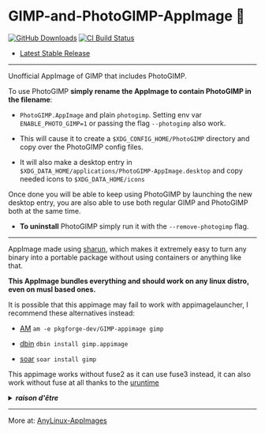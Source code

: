 # GIMP-and-PhotoGIMP-AppImage 🐧

[![GitHub Downloads](https://img.shields.io/github/downloads/pkgforge-dev/GIMP-and-PhotoGIMP-AppImage/total?logo=github&label=GitHub%20Downloads)](https://github.com/pkgforge-dev/GIMP-and-PhotoGIMP-AppImage/releases/latest)
[![CI Build Status](https://github.com//pkgforge-dev/GIMP-and-PhotoGIMP-AppImage/actions/workflows/blank.yml/badge.svg)](https://github.com/pkgforge-dev/GIMP-and-PhotoGIMP-AppImage/releases/latest)

* [Latest Stable Release](https://github.com/pkgforge-dev/GIMP-and-PhotoGIMP-AppImage/releases/latest)

---

Unofficial AppImage of GIMP that includes PhotoGIMP. 

To use PhotoGIMP **simply rename the AppImage to contain PhotoGIMP in the filename**:

* `PhotoGIMP.AppImage` and plain `photogimp`. Setting env var `ENABLE_PHOTO_GIMP=1` or passing the flag `--photogimp` also work.

* This will cause it to create a `$XDG_CONFIG_HOME/PhotoGIMP` directory and copy over the PhotoGIMP config files.

* It will also make a desktop entry in `$XDG_DATA_HOME/applications/PhotoGIMP-AppImage.desktop` and copy needed icons to `$XDG_DATA_HOME/icons`

Once done you will be able to keep using PhotoGIMP by launching the new desktop entry, you are also able to use both regular GIMP and PhotoGIMP both at the same time.

* **To uninstall** PhotoGIMP simply run it with the `--remove-photogimp` flag.

----------------------------------------

AppImage made using [sharun](https://github.com/VHSgunzo/sharun), which makes it extremely easy to turn any binary into a portable package without using containers or anything like that.

**This AppImage bundles everything and should work on any linux distro, even on musl based ones.**

It is possible that this appimage may fail to work with appimagelauncher, I recommend these alternatives instead: 

* [AM](https://github.com/ivan-hc/AM) `am -e pkgforge-dev/GIMP-appimage gimp`

* [dbin](https://github.com/xplshn/dbin) `dbin install gimp.appimage`

* [soar](https://github.com/pkgforge/soar) `soar install gimp`

This appimage works without fuse2 as it can use fuse3 instead, it can also work without fuse at all thanks to the [uruntime](https://github.com/VHSgunzo/uruntime)

<details>
  <summary><b><i>raison d'être</i></b></summary>
    <img src="https://github.com/user-attachments/assets/d40067a6-37d2-4784-927c-2c7f7cc6104b" alt="Inspiration Image">
  </a>
</details>

---

More at: [AnyLinux-AppImages](https://pkgforge-dev.github.io/Anylinux-AppImages/) 
